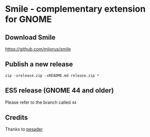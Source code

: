 # Smile - complementary extension for GNOME

## Download Smile

https://github.com/mijorus/smile

## Publish a new release

```
zip -xrelease.zip -xREADME.md release.zip * 
```

## ES5 release (GNOME 44 and older)

Please refer to the branch called `44` 

## Credits

Thanks to [pesader](https://github.com/pesader)